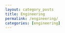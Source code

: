 ```yaml
---
layout: category_posts
title: Engineering
permalink: /engineering/
categories: [engineering]
---
```

